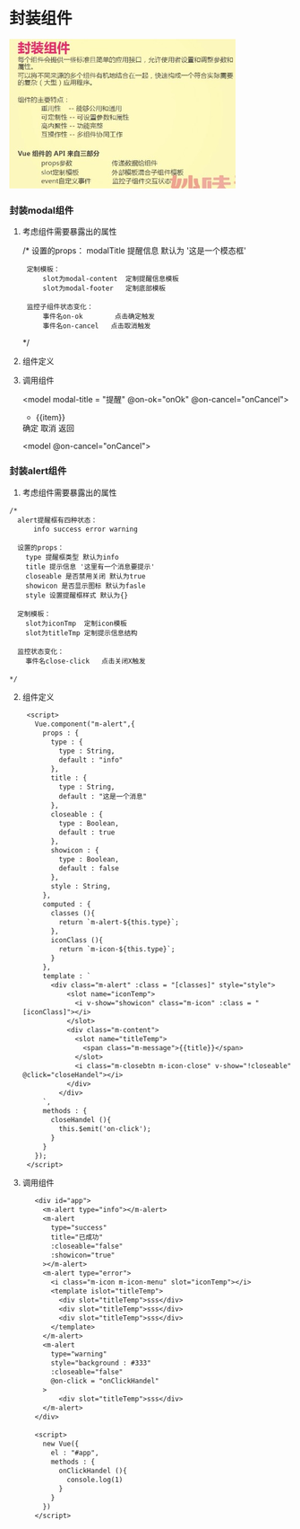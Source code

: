 # 封装组件
![](./images/Jietu20171212-160919.jpg)


### 封装modal组件

1. 考虑组件需要暴露出的属性


    /*
        设置的props：
            modalTitle 提醒信息 默认为 '这是一个模态框'

        定制模板：
            slot为modal-content  定制提醒信息模板
            slot为modal-footer   定制底部模板

        监控子组件状态变化：
            事件名on-ok        点击确定触发
            事件名on-cancel   点击取消触发
    */

2. 组件定义


    <script>
      Vue.component("model", {

        props : {
          modalTitle : {
            type : String,
            default: "这是一个model"
          }
        },

        template: `
          <div class="modal">
            <div class="modal-header">
              <h4>{{modalTitle}}</h4>
            </div>
            <div class="modal-content">
              <div>

                <slot name="modal-content">在这里添加内容</slot>

              </div>
            </div>
            <div class="modal-footer">

              <slot name="modal-footer">

                <input class="btn blue" type="button" value="确定" @click="okHandle"/>
                <input class="btn" type="button" value="取消" @click="cancelHandle"/>

              </slot>

            </div>
          </div>
          `,
          methods : {
            okHandle (){
              // 通知父组件 点击了确定
              this.$emit('on-ok');
            },
            cancelHandle (){
              // 通知父组件 点击了确定
              this.$emit('on-cancel');
            }
          }
      });
    </script>

3. 调用组件


    <div id="app">

      <model modal-title = "提醒" @on-ok="onOk" @on-cancel="onCancel"></model>

      <model>
        <ul slot="modal-content">
          <li v-for="item of list">
            {{item}}
          </li>
        </ul>
        <div slot="modal-footer">
          <span>确定</span>
          <span>取消</span>
          <span>返回</span>
        </div>
      </model>

      <model @on-cancel="onCancel"></model>

    </div>

    <script>
      var list = [...'水电费水电费尚方式离开家了']; // 扩展运算符

      new Vue({
        el: '#app',
        data : {
          list : list
        },
        methods : {
          onOk (){
            alert(1)
          },
          onCancel (){
            alert(2)
          }
        }
      })
    </script>

### 封装alert组件

  1. 考虑组件需要暴露出的属性


    /*
      alert提醒框有四种状态：
          info success error warning

      设置的props：
        type 提醒框类型 默认为info
        title 提示信息 '这里有一个消息要提示'
        closeable 是否禁用关闭 默认为true
        showicon 是否显示图标 默认为fasle
        style 设置提醒框样式 默认为{}

      定制模板：
        slot为iconTmp  定制icon模板
        slot为titleTmp 定制提示信息结构

      监控状态变化：
        事件名close-click   点击关闭X触发

    */
2. 组件定义

        <script>
          Vue.component("m-alert",{
            props : {
              type : {
                type : String,
                default : "info"
              },
              title : {
                type : String,
                default : "这是一个消息"
              },
              closeable : {
                type : Boolean,
                default : true
              },
              showicon : {
                type : Boolean,
                default : false
              },
              style : String,
            },
            computed : {
              classes (){
                return `m-alert-${this.type}`;
              },
              iconClass (){
                return `m-icon-${this.type}`;
              }
            },
            template : `
              <div class="m-alert" :class = "[classes]" style="style">
                  <slot name="iconTemp">
                    <i v-show="showicon" class="m-icon" :class = "[iconClass]"></i>
                  </slot>
                  <div class="m-content">
                    <slot name="titleTemp">
                      <span class="m-message">{{title}}</span>
                    </slot>
                    <i class="m-closebtn m-icon-close" v-show="!closeable" @click="closeHandel"></i>
                  </div>
                </div>
            `,
            methods : {
              closeHandel (){
                this.$emit('on-click');
              }
            }
          });
        </script>

3. 调用组件


          <div id="app">
            <m-alert type="info"></m-alert>
            <m-alert
              type="success"
              title="已成功"
              :closeable="false"
              :showicon="true"
            ></m-alert>
            <m-alert type="error">
              <i class="m-icon m-icon-menu" slot="iconTemp"></i>
              <template islot="titleTemp">
                <div slot="titleTemp">sss</div>
                <div slot="titleTemp">sss</div>
                <div slot="titleTemp">sss</div>
              </template>
            </m-alert>
            <m-alert
              type="warning"
              style="background : #333"
              :closeable="false"
              @on-click = "onClickHandel"
            >
                <div slot="titleTemp">sss</div>
            </m-alert>
          </div>

          <script>
            new Vue({
              el : "#app",
              methods : {
                onClickHandel (){
                  console.log(1)
                }
              }
            })
          </script>
